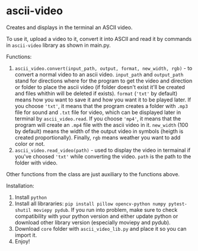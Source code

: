 # ascii-video
Creates and displays in the terminal an ASCII video.

To use it, upload a video to it, convert it into ASCII and read it by commands in ```ascii-video``` library as shown in main.py.

Functions:
1. ```ascii_video.convert(input_path, output, format, new_width, rgb)``` - to convert a normal video to an ascii video. ```input_path``` and ```output_path``` stand for directions where for the program to get the video and direction or folder to place the ascii video (if folder doesn't exist it'll be created and files whithin will be deleted if exists). ```format``` (```'txt'``` by default) means how you want to save it and how you want it to be played later. If you choose ```'txt'```, it means that the program creates a folder with ```.mp3``` file for sound and ```.txt``` file for video, which can be displayed later in terminal by ```ascii_video.read```. If you choose ```'mp4'```, it means that the program will create an ```.mp4``` file with the ascii video in it. ```new_width``` (100 by default) means the width of the output video in symbols (heigth is created proportionally). Finally, ```rgb``` means weather you want to add color or not.
2. ```ascii_video.read_video(path)``` - used to display the video in termainal if you've choosed ```'txt'``` while converting the video. ```path``` is the path to the folder with video.

Other functions from the class are just auxiliary to the functions above.

Installation:
1. Install ```python```
2. Install all librararies: ```pip install pillow opencv-python numpy pytest-shutil moviepy pydub```. If you run into problem, make sure to check compatibility with your python version and either update python or download other library version (especially moviepy and pydub).
3. Download ```core``` folder with ```ascii_video_lib.py``` and place it so you can import it.
4. Enjoy!
